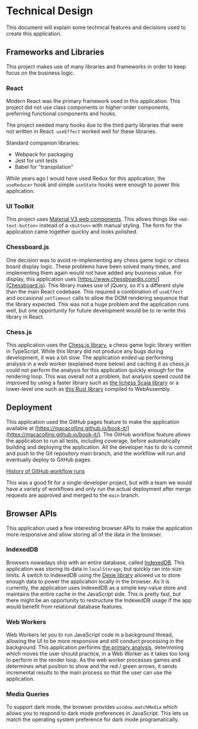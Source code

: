 # Technical Design

This document will explain some technical features and decisions used to create this application.

## Frameworks and Libraries

This project makes use of many libraries and frameworks in order to keep focus on the business logic.

### React

Modern React was the primary framework used in this application. This project did not use class components or higher-order components, preferring functional components and hooks.

The project needed many hooks due to the third party libraries that were not written in React. `useEffect` worked well for these libraries.

Standard companion libraries:
- Webpack for packaging
- Jest for unit tests
- Babel for "transpilation"

While years ago I would have used Redux for this application, the `useReducer` hook and simple `useState` hooks were enough to power this application.

### UI Toolkit

This project uses [Material V3 web components](https://m3.material.io/develop/web). This allows things like `<md-text-button>` instead of a `<button>` with manual styling. The form for the application came together quickly and looks polished.

### Chessboard.js

One decision was to avoid re-implementing any chess game logic or chess board display logic. These problems have been solved many times, and implementing them again would not have added any business value. For display, this application uses [https://www.chessboardjs.com/](Chessboard.js). This library makes use of jQuery, so it's a different style than the main React codebase. This required a combination of `useEffect` and occasional `setTimeout` calls to allow the DOM rendering sequence that the library expected. This was not a huge problem and the application runs well, but one opportunity for future development would be to re-write this library in React.

### Chess.js

This application uses the [Chess.js library](https://github.com/jhlywa/chess.js/), a chess game logic library written in TypeScript. While this library did not produce any bugs during development, it was a bit slow. The application ended up performing analysis in a web worker (explained more below) and caching it as chess.js could not perform the analysis for this application quickly enough for the rendering loop. This was overall not a problem, but analysis speed could be improved by using a faster library such as [the lichess Scala library](https://github.com/veloce/scalachessjs) or a lower-level one such as [this Rust library](https://docs.rs/chess/latest/chess/) compiled to WebAssembly.

## Deployment

This application used the GitHub pages feature to make the application available at [https://macacollins.github.io/book-it/](https://macacollins.github.io/book-it/). The GitHub workflow feature allows the application to run all tests, including coverage, before automatically building and deploying the application. All the developer has to do is commit and push to the Git repository main branch, and the workflow will run and eventually deploy to GitHub pages. 

[History of GitHub workflow runs](https://github.com/macacollins/book-it/actions/workflows/webpack.yml)

This was a good fit for a single-developer project, but with a team we would have a variety of workflows and only run the actual deployment after merge requests are approved and merged to the `main` branch.

## Browser APIs

This application used a few interesting browser APIs to make the application more responsive and allow storing all of the data in the browser.

### IndexedDB

Browsers nowadays ship with an entire database, called [IndexedDB](https://developer.mozilla.org/en-US/docs/Web/API/IndexedDB_API). This application was storing its data in `localStorage`, but quickly ran into size limits. A switch to IndexedDB using the [Dexie library](https://dexie.org/) allowed us to store enough data to power the application locally in the browser. As it is currently, the application uses IndexedDB as a simple key-value store and maintains the entire cache in the JavaScript side. This is pretty fast, but there might be an opportunity to restructure the IndexedDB usage if the app would benefit from relational database features.

### Web Workers

Web Workers let you to run JavaScript code in a background thread, allowing the UI to be more responsive and still conduct processing in the background. This application performs [the primary analysis](https://github.com/macacollins/book-it/blob/main/src/analysis/calculateAnalysis.js), determining which moves the user should practice, in a Web Worker as it takes too long to perform in the render loop. As the web worker processes games and determines what position to show and the red / green arrows, it sends incremental results to the main process so that the user can use the application.

### Media Queries

To support dark mode, the browser provides `window.matchMedia` which allows you to respond to dark mode preferences in JavaScript. This lets us match the operating system preference for dark mode programatically. 

